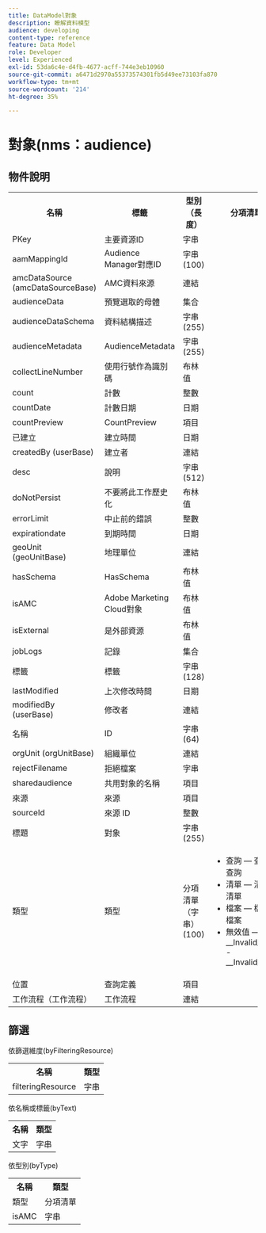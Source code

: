 ```yaml
---
title: DataModel對象
description: 瞭解資料模型
audience: developing
content-type: reference
feature: Data Model
role: Developer
level: Experienced
exl-id: 53da6c4e-d4fb-4677-acff-744e3eb10960
source-git-commit: a6471d2970a55373574301fb5d49ee73103fa870
workflow-type: tm+mt
source-wordcount: '214'
ht-degree: 35%

---
```


# 對象(nms：audience)

## 物件說明

<table>
               <tr>
                  <th>名稱</th>
                  <th>標籤</th>
                  <th>型別（長度）</th>
                  <th>分項清單值</th>
               </tr>
               <tr>
                  <td>PKey</td>
                  <td>主要資源ID</td>
                  <td>字串 </td>
                  <td> </td>
               </tr>
               <tr>
                  <td>aamMappingId</td>
                  <td>Audience Manager對應ID</td>
                  <td>字串(100)</td>
                  <td> </td>
               </tr>
               <tr>
                  <td>amcDataSource (amcDataSourceBase)</td>
                  <td>AMC資料來源</td>
                  <td>連結 </td>
                  <td> </td>
               </tr>
               <tr>
                  <td>audienceData</td>
                  <td>預覽選取的母體</td>
                  <td>集合 </td>
                  <td> </td>
               </tr>
               <tr>
                  <td>audienceDataSchema</td>
                  <td>資料結構描述</td>
                  <td>字串(255)</td>
                  <td> </td>
               </tr>
               <tr>
                  <td>audienceMetadata</td>
                  <td>AudienceMetadata</td>
                  <td>字串(255)</td>
                  <td> </td>
               </tr>
               <tr>
                  <td>collectLineNumber</td>
                  <td>使用行號作為識別碼</td>
                  <td>布林值 </td>
                  <td> </td>
               </tr>
               <tr>
                  <td>count</td>
                  <td>計數</td>
                  <td>整數 </td>
                  <td> </td>
               </tr>
               <tr>
                  <td>countDate</td>
                  <td>計數日期</td>
                  <td>日期 </td>
                  <td> </td>
               </tr>
               <tr>
                  <td>countPreview</td>
                  <td>CountPreview</td>
                  <td>項目 </td>
                  <td> </td>
               </tr>
               <tr>
                  <td>已建立</td>
                  <td>建立時間</td>
                  <td>日期 </td>
                  <td> </td>
               </tr>
               <tr>
                  <td>createdBy (userBase)</td>
                  <td>建立者</td>
                  <td>連結 </td>
                  <td> </td>
               </tr>
               <tr>
                  <td>desc</td>
                  <td>說明</td>
                  <td>字串(512)</td>
                  <td> </td>
               </tr>
               <tr>
                  <td>doNotPersist</td>
                  <td>不要將此工作歷史化</td>
                  <td>布林值 </td>
                  <td> </td>
               </tr>
               <tr>
                  <td>errorLimit</td>
                  <td>中止前的錯誤</td>
                  <td>整數 </td>
                  <td> </td>
               </tr>
               <tr>
                  <td>expirationdate</td>
                  <td>到期時間</td>
                  <td>日期 </td>
                  <td> </td>
               </tr>
               <tr>
                  <td>geoUnit (geoUnitBase)</td>
                  <td>地理單位</td>
                  <td>連結 </td>
                  <td> </td>
               </tr>
               <tr>
                  <td>hasSchema</td>
                  <td>HasSchema</td>
                  <td>布林值 </td>
                  <td> </td>
               </tr>
               <tr>
                  <td>isAMC</td>
                  <td>Adobe Marketing Cloud對象</td>
                  <td>布林值 </td>
                  <td> </td>
               </tr>
               <tr>
                  <td>isExternal</td>
                  <td>是外部資源</td>
                  <td>布林值 </td>
                  <td> </td>
               </tr>
               <tr>
                  <td>jobLogs</td>
                  <td>記錄</td>
                  <td>集合 </td>
                  <td> </td>
               </tr>
               <tr>
                  <td>標籤</td>
                  <td>標籤</td>
                  <td>字串(128)</td>
                  <td> </td>
               </tr>
               <tr>
                  <td>lastModified</td>
                  <td>上次修改時間</td>
                  <td>日期 </td>
                  <td> </td>
               </tr>
               <tr>
                  <td>modifiedBy (userBase)</td>
                  <td>修改者</td>
                  <td>連結 </td>
                  <td> </td>
               </tr>
               <tr>
                  <td>名稱</td>
                  <td>ID</td>
                  <td>字串(64)</td>
                  <td> </td>
               </tr>
               <tr>
                  <td>orgUnit (orgUnitBase)</td>
                  <td>組織單位</td>
                  <td>連結 </td>
                  <td> </td>
               </tr>
               <tr>
                  <td>rejectFilename</td>
                  <td>拒絕檔案</td>
                  <td>字串 </td>
                  <td> </td>
               </tr>
               <tr>
                  <td>sharedaudience</td>
                  <td>共用對象的名稱</td>
                  <td>項目 </td>
                  <td> </td>
               </tr>
               <tr>
                  <td>來源</td>
                  <td>來源</td>
                  <td>項目 </td>
                  <td> </td>
               </tr>
               <tr>
                  <td>sourceId</td>
                  <td>來源 ID</td>
                  <td>整數 </td>
                  <td> </td>
               </tr>
               <tr>
                  <td>標題</td>
                  <td>對象</td>
                  <td>字串(255)</td>
                  <td> </td>
               </tr>
               <tr>
                  <td>類型</td>
                  <td>類型</td>
                  <td>分項清單（字串） (100)</td>
                  <td>
                     <ul>
                        <li>查詢 — 查詢 — 查詢</li>
                        <li>清單 — 清單 — 清單</li>
                        <li>檔案 — 檔案 — 檔案</li>
                        <li>無效值 — __Invalid_value__ - __Invalid_value__</li>
                     </ul>
                  </td>
               </tr>
               <tr>
                  <td>位置</td>
                  <td>查詢定義</td>
                  <td>項目 </td>
                  <td> </td>
               </tr>
               <tr>
                  <td>工作流程（工作流程）</td>
                  <td>工作流程</td>
                  <td>連結 </td>
                  <td> </td>
               </tr>
            </table>

## 篩選

依篩選維度(byFilteringResource)

<table>
    <tr>
    <th>名稱</th>
    <th>類型</th>
    </tr>
    <tr>
    <td>filteringResource</td>
    <td>字串</td>
    </tr>
</table>

依名稱或標籤(byText)

<table>
    <tr>
    <th>名稱</th>
    <th>類型</th>
    </tr>
    <tr>
    <td>文字</td>
    <td>字串</td>
    </tr>
</table>

依型別(byType)

<table>
    <tr>
    <th>名稱</th>
    <th>類型</th>
    </tr>
    <tr>
    <td>類型</td>
    <td>分項清單</td>
    </tr>
    <tr>
    <td>isAMC</td>
    <td>字串</td>
    </tr>
</table>
